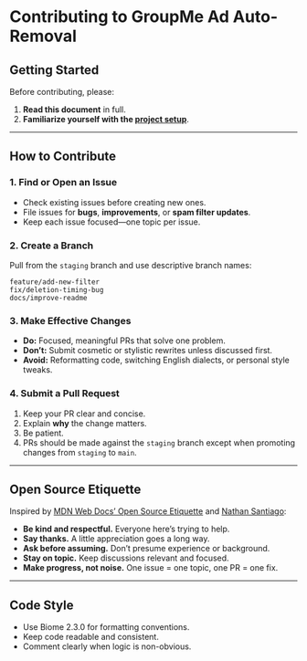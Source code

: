 # Contributing to GroupMe Ad Auto-Removal

## Getting Started

Before contributing, please:

1. **Read this document** in full.
2. **Familiarize yourself with the [project setup](/README.md)**.

---

## How to Contribute

### 1. Find or Open an Issue
- Check existing issues before creating new ones.
- File issues for **bugs**, **improvements**, or **spam filter updates**.
- Keep each issue focused—one topic per issue.

### 2. Create a Branch
Pull from the `staging` branch and use descriptive branch names:
```
feature/add-new-filter
fix/deletion-timing-bug
docs/improve-readme
```

### 3. Make Effective Changes
- **Do:** Focused, meaningful PRs that solve one problem.
- **Don’t:** Submit cosmetic or stylistic rewrites unless discussed first.
- **Avoid:** Reformatting code, switching English dialects, or personal style tweaks.


### 4. Submit a Pull Request
1. Keep your PR clear and concise.
2. Explain **why** the change matters.
3. Be patient. 
4. PRs should be made against the `staging` branch except when promoting changes from `staging` to `main`.

---

## Open Source Etiquette

Inspired by [MDN Web Docs’ Open Source Etiquette](https://developer.mozilla.org/en-US/docs/MDN/Community/Open_source_etiquette) and [Nathan Santiago](https://ik.imagekit.io/163nb9q5a/Photo%20from%20Google%20Photos%20(4).JPG?updatedAt=1761433597323):

- **Be kind and respectful.** Everyone here’s trying to help.
- **Say thanks.** A little appreciation goes a long way.
- **Ask before assuming.** Don’t presume experience or background.
- **Stay on topic.** Keep discussions relevant and focused.
- **Make progress, not noise.** One issue = one topic, one PR = one fix.

---

## Code Style

- Use Biome 2.3.0 for formatting conventions.
- Keep code readable and consistent.
- Comment clearly when logic is non-obvious.
